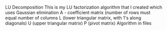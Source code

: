 LU Decomposition
This is my LU factorization algorithm that I created which uses Gaussian elimination
A - coefficient matrix (number of rows must equal number of columns
L (lower triangular matrix, with 1's along diagonals)
U (upper triangular matrix)
P (pivot matrix)
Algorithm in files
